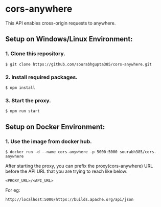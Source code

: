 # cors-anywhere

This API enables cross-origin requests to anywhere.

## Setup on Windows/Linux Environment:

### 1. Clone this repository.

```
$ git clone https://github.com/sourabhgupta385/cors-anywhere.git
```

### 2. Install required packages.

```
$ npm install
```

### 3. Start the proxy.

```
$ npm run start
```

## Setup on Docker Environment:

### 1. Use the image from docker hub.

```
$ docker run -d --name cors-anywhere -p 5000:5000 sourabh385/cors-anywhere
```

After starting the proxy, you can prefix the proxy(cors-anywhere) URL before the API URL that you are trying to reach like below:

```
<PROXY_URL>/<API_URL>
```
For eg:
```
http://localhost:5000/https://builds.apache.org/api/json
```

